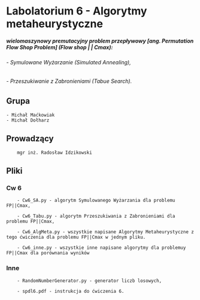 # Labolatorium 6 - Algorytmy metaheurystyczne
#####  wielomaszynowy premutacyjny problem przepływowy [ang. Permutation Flow Shop Problem] (Flow shop | | Cmax):
###### - Symulowane Wyżarzanie (Simulated Annealing),
###### - Przeszukiwanie z Zabronieniami (Tabue Search).

## Grupa 
    - Michał Maćkowiak
    - Michał Dołharz

## Prowadzący
        mgr inż. Radosław Idzikowski

## Pliki
### Cw 6
        - Cw6_SA.py - algorytm Symulowanego Wyżarzania dla problemu FP||Cmax,

        - Cw6_Tabu.py - algorytm Przeszukiwania z Zabronieniami dla problemu FP||Cmax,

        - Cw6_AlgMeta.py - wszystkie napisane Algorytmy Metaheurystyczne z tego ćwiczenia dla problemu FP||Cmax w jednym pliku.

        - Cw6_inne.py - wszystkie inne napisane algorytmy dla problemuy FP||Cmax dla porównania wyników
### Inne
        - RandomNumberGenerator.py - generator liczb losowych,

        - spdl6.pdf - instrukcja do ćwiczenia 6.
